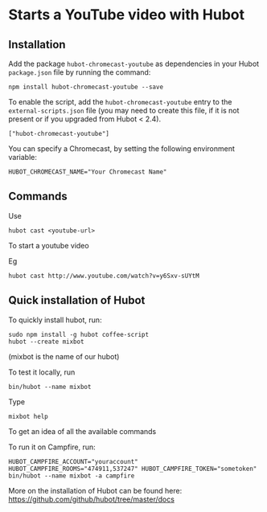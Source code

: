 # Starts a YouTube video with Hubot

## Installation

Add the package `hubot-chromecast-youtube` as dependencies in your Hubot `package.json` file by running the command:

    npm install hubot-chromecast-youtube --save

To enable the script, add the `hubot-chromecast-youtube` entry to the `external-scripts.json` file (you may need to create this file, if it is not present or if you upgraded from Hubot < 2.4).

    ["hubot-chromecast-youtube"]

You can specify a Chromecast, by setting the following environment variable:

    HUBOT_CHROMECAST_NAME="Your Chromecast Name"

## Commands

Use 

    hubot cast <youtube-url>

To start a youtube video

Eg

    hubot cast http://www.youtube.com/watch?v=y6Sxv-sUYtM


## Quick installation of Hubot

To quickly install hubot, run:

    sudo npm install -g hubot coffee-script
    hubot --create mixbot

(mixbot is the name of our hubot)

To test it locally, run

    bin/hubot --name mixbot

Type

    mixbot help

To get an idea of all the available commands

To run it on Campfire, run:

    HUBOT_CAMPFIRE_ACCOUNT="youraccount" HUBOT_CAMPFIRE_ROOMS="474911,537247" HUBOT_CAMPFIRE_TOKEN="sometoken" bin/hubot --name mixbot -a campfire
    
More on the installation of Hubot can be found here: https://github.com/github/hubot/tree/master/docs